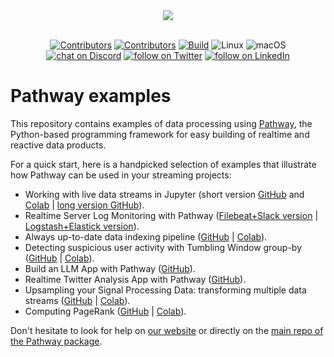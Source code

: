 <div align="center">
  <img src="https://pathway.com/logo-light.svg" /><br /><br />
</div>
<p align="center">
    <a href="https://github.com/pathwaycom/pathway/blob/main/LICENSE">
        <img src="https://img.shields.io/github/license/pathwaycom/pathway?style=plastic" alt="Contributors"/></a>
    <a href="https://github.com/pathwaycom/pathway/graphs/contributors">
        <img src="https://img.shields.io/github/contributors/pathwaycom?style=plastic" alt="Contributors"/></a>
    <a href="https://github.com/pathwaycom/pathway/actions/workflows/install_package.yml">
        <img src="https://img.shields.io/github/actions/workflow/status/pathwaycom/pathway/install_package.yml?style=plastic" alt="Build" /></a>
        <img src="https://img.shields.io/badge/OS-Linux-green" alt="Linux"/>
        <img src="https://img.shields.io/badge/OS-macOS-green" alt="macOS"/>
      <br>
    <a href="https://discord.gg/pathway">
        <img src="https://img.shields.io/discord/1042405378304004156?logo=discord"
            alt="chat on Discord"></a>
    <a href="https://twitter.com/intent/follow?screen_name=pathway_com">
        <img src="https://img.shields.io/twitter/follow/pathway_com?style=social&logo=twitter"
            alt="follow on Twitter"></a>
  <a href="https://linkedin.com/company/pathway">
        <img src="https://img.shields.io/badge/pathway-0077B5?style=social&logo=linkedin" alt="follow on LinkedIn"></a>
</p>

# Pathway examples

This repository contains examples of data processing using [Pathway](https://pathway.com/developers/documentation/introduction/welcome), the Python-based programming framework for easy building of realtime and reactive data products.

For a quick start, here is a handpicked selection of examples that illustrate how Pathway can be used in your streaming projects:
- Working with live data streams in Jupyter (short version [GitHub](https://github.com/pathwaycom/pathway/blob/main/examples/notebooks/showcases/live-data-jupyter.ipynb) and [Colab](https://colab.research.google.com/github/pathwaycom/pathway/blob/main/examples/notebooks/showcases/live-data-jupyter.ipynb) | [long version GitHub](https://github.com/pathwaycom/pathway/tree/main/examples/projects/from_jupyter_to_deploy)).
- Realtime Server Log Monitoring with Pathway ([Filebeat+Slack version](https://github.com/pathwaycom/pathway/tree/main/examples/projects/realtime-log-monitoring/filebeat-pathway-slack) | [Logstash+Elastick version](https://github.com/pathwaycom/pathway/tree/main/examples/projects/realtime-log-monitoring/logstash-pathway-elastic)).
- Always up-to-date data indexing pipeline ([GitHub](https://github.com/pathwaycom/pathway/blob/main/examples/notebooks/showcases/live_vector_indexing_pipeline.ipynb) | [Colab](https://colab.research.google.com/github/pathwaycom/pathway/blob/main/examples/notebooks/showcases/live_vector_indexing_pipeline.ipynb)).
- Detecting suspicious user activity with Tumbling Window group-by ([GitHub](https://github.com/pathwaycom/pathway/blob/main/examples/notebooks/tutorials/suspicious_user_activity.ipynb) | [Colab](https://colab.research.google.com/github/pathwaycom/pathway/blob/main/examples/notebooks/tutorials/suspicious_user_activity.ipynb)).
- Build an LLM App with Pathway ([GitHub](https://github.com/pathwaycom/llm-app/tree/main)).
- Realtime Twitter Analysis App with Pathway ([GitHub](https://github.com/pathwaycom/pathway/tree/main/examples/projects/twitter)).
- Upsampling your Signal Processing Data: transforming multiple data streams ([GitHub](https://github.com/pathwaycom/pathway/blob/main/examples/notebooks/tutorials/upsampling.ipynb) | [Colab](https://colab.research.google.com/github/pathwaycom/pathway/blob/main/examples/notebooks/tutorials/upsampling.ipynb)).
- Computing PageRank ([GitHub](https://github.com/pathwaycom/pathway/blob/main/examples/notebooks/tutorials/pagerank.ipynb) | [Colab](https://colab.research.google.com/github/pathwaycom/pathway/blob/main/examples/notebooks/tutorials/pagerank.ipynb)).

Don't hesitate to look for help on [our website](pathway.com/developers/user-guide/development/get-help/) or directly on the [main repo of the Pathway package](https://github.com/pathwaycom/pathway).
